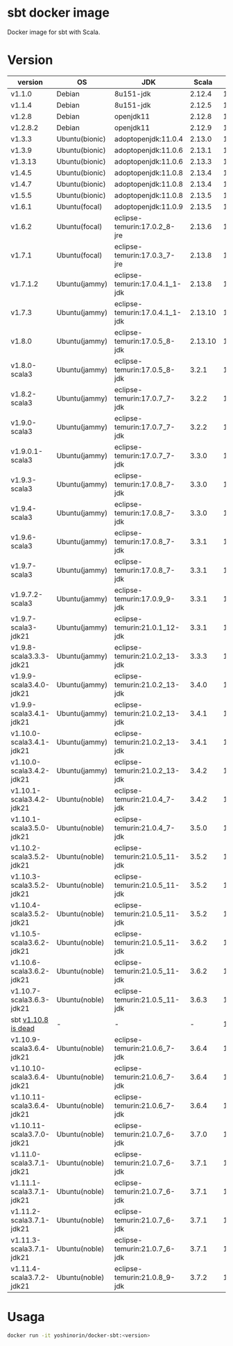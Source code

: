 # sbt docker image

Docker image for sbt with Scala.

# Version

|version|OS|JDK|Scala|sbt|
|---|---|---|---|---|
|v1.1.0|Debian|8u151-jdk|2.12.4|1.1.0|
|v1.1.4|Debian|8u151-jdk|2.12.5|1.1.4|
|v1.2.8|Debian|openjdk11|2.12.8|1.2.8|
|v1.2.8.2|Debian|openjdk11|2.12.9|1.2.8|
|v1.3.3|Ubuntu(bionic)|adoptopenjdk:11.0.4|2.13.0|1.3.3|
|v1.3.9|Ubuntu(bionic)|adoptopenjdk:11.0.6|2.13.1|1.3.9|
|v1.3.13|Ubuntu(bionic)|adoptopenjdk:11.0.6|2.13.3|1.3.13|
|v1.4.5|Ubuntu(bionic)|adoptopenjdk:11.0.8|2.13.4|1.4.5|
|v1.4.7|Ubuntu(bionic)|adoptopenjdk:11.0.8|2.13.4|1.4.7|
|v1.5.5|Ubuntu(bionic)|adoptopenjdk:11.0.8|2.13.5|1.5.5|
|v1.6.1|Ubuntu(focal)|adoptopenjdk:11.0.9|2.13.5|1.6.1|
|v1.6.2|Ubuntu(focal)|eclipse-temurin:17.0.2_8-jre|2.13.6|1.6.2|
|v1.7.1|Ubuntu(focal)|eclipse-temurin:17.0.3_7-jre|2.13.8|1.7.1|
|v1.7.1.2|Ubuntu(jammy)|eclipse-temurin:17.0.4.1_1-jdk|2.13.8|1.7.1|
|v1.7.3|Ubuntu(jammy)|eclipse-temurin:17.0.4.1_1-jdk|2.13.10|1.7.3|
|v1.8.0|Ubuntu(jammy)|eclipse-temurin:17.0.5_8-jdk|2.13.10|1.8.0|
|v1.8.0-scala3|Ubuntu(jammy)|eclipse-temurin:17.0.5_8-jdk|3.2.1|1.8.0|
|v1.8.2-scala3|Ubuntu(jammy)|eclipse-temurin:17.0.7_7-jdk|3.2.2|1.8.2|
|v1.9.0-scala3|Ubuntu(jammy)|eclipse-temurin:17.0.7_7-jdk|3.2.2|1.9.0|
|v1.9.0.1-scala3|Ubuntu(jammy)|eclipse-temurin:17.0.7_7-jdk|3.3.0|1.9.0|
|v1.9.3-scala3|Ubuntu(jammy)|eclipse-temurin:17.0.8_7-jdk|3.3.0|1.9.3|
|v1.9.4-scala3|Ubuntu(jammy)|eclipse-temurin:17.0.8_7-jdk|3.3.0|1.9.4|
|v1.9.6-scala3|Ubuntu(jammy)|eclipse-temurin:17.0.8_7-jdk|3.3.1|1.9.6|
|v1.9.7-scala3|Ubuntu(jammy)|eclipse-temurin:17.0.8_7-jdk|3.3.1|1.9.7|
|v1.9.7.2-scala3|Ubuntu(jammy)|eclipse-temurin:17.0.9_9-jdk|3.3.1|1.9.7|
|v1.9.7-scala3-jdk21|Ubuntu(jammy)|eclipse-temurin:21.0.1_12-jdk|3.3.1|1.9.7|
|v1.9.8-scala3.3.3-jdk21|Ubuntu(jammy)|eclipse-temurin:21.0.2_13-jdk|3.3.3|1.9.8|
|v1.9.9-scala3.4.0-jdk21|Ubuntu(jammy)|eclipse-temurin:21.0.2_13-jdk|3.4.0|1.9.9|
|v1.9.9-scala3.4.1-jdk21|Ubuntu(jammy)|eclipse-temurin:21.0.2_13-jdk|3.4.1|1.9.9|
|v1.10.0-scala3.4.1-jdk21|Ubuntu(jammy)|eclipse-temurin:21.0.2_13-jdk|3.4.1|1.10.0|
|v1.10.0-scala3.4.2-jdk21|Ubuntu(jammy)|eclipse-temurin:21.0.2_13-jdk|3.4.2|1.10.0|
|v1.10.1-scala3.4.2-jdk21|Ubuntu(noble)|eclipse-temurin:21.0.4_7-jdk|3.4.2|1.10.1|
|v1.10.1-scala3.5.0-jdk21|Ubuntu(noble)|eclipse-temurin:21.0.4_7-jdk|3.5.0|1.10.1|
|v1.10.2-scala3.5.2-jdk21|Ubuntu(noble)|eclipse-temurin:21.0.5_11-jdk|3.5.2|1.10.2|
|v1.10.3-scala3.5.2-jdk21|Ubuntu(noble)|eclipse-temurin:21.0.5_11-jdk|3.5.2|1.10.3|
|v1.10.4-scala3.5.2-jdk21|Ubuntu(noble)|eclipse-temurin:21.0.5_11-jdk|3.5.2|1.10.4|
|v1.10.5-scala3.6.2-jdk21|Ubuntu(noble)|eclipse-temurin:21.0.5_11-jdk|3.6.2|1.10.5|
|v1.10.6-scala3.6.2-jdk21|Ubuntu(noble)|eclipse-temurin:21.0.5_11-jdk|3.6.2|1.10.6|
|v1.10.7-scala3.6.3-jdk21|Ubuntu(noble)|eclipse-temurin:21.0.5_11-jdk|3.6.3|1.10.7|
|sbt [v1.10.8 is dead](https://github.com/sbt/sbt/releases/tag/v1.10.8)| - | - | - |1.10.8|
|v1.10.9-scala3.6.4-jdk21|Ubuntu(noble)|eclipse-temurin:21.0.6_7-jdk|3.6.4|1.10.9|
|v1.10.10-scala3.6.4-jdk21|Ubuntu(noble)|eclipse-temurin:21.0.6_7-jdk|3.6.4|1.10.10|
|v1.10.11-scala3.6.4-jdk21|Ubuntu(noble)|eclipse-temurin:21.0.6_7-jdk|3.6.4|1.10.11|
|v1.10.11-scala3.7.0-jdk21|Ubuntu(noble)|eclipse-temurin:21.0.7_6-jdk|3.7.0|1.10.11|
|v1.11.0-scala3.7.1-jdk21|Ubuntu(noble)|eclipse-temurin:21.0.7_6-jdk|3.7.1|1.11.0|
|v1.11.1-scala3.7.1-jdk21|Ubuntu(noble)|eclipse-temurin:21.0.7_6-jdk|3.7.1|1.11.1|
|v1.11.2-scala3.7.1-jdk21|Ubuntu(noble)|eclipse-temurin:21.0.7_6-jdk|3.7.1|1.11.2|
|v1.11.3-scala3.7.1-jdk21|Ubuntu(noble)|eclipse-temurin:21.0.7_6-jdk|3.7.1|1.11.3|
|v1.11.4-scala3.7.2-jdk21|Ubuntu(noble)|eclipse-temurin:21.0.8_9-jdk|3.7.2|1.11.4|

# Usaga

```sh
docker run -it yoshinorin/docker-sbt:<version>
```
